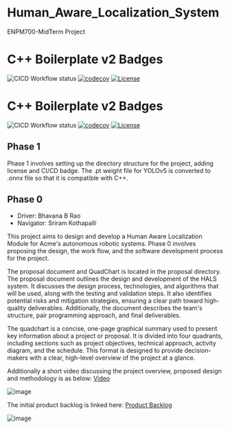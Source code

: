 
# Human_Aware_Localization_System
ENPM700-MidTerm Project
# C++ Boilerplate v2 Badges
![CICD Workflow status](https://github.com/bhavanarao3/Human_Aware_Localization_System/actions/workflows/run-unit-test-and-upload-codecov.yml/badge.svg) [![codecov](https://codecov.io/gh/bhavanarao3/Human_Aware_Localization_System/graph/badge.svg?token=8o7v3LGmTM)](https://codecov.io/gh/bhavanarao3/Human_Aware_Localization_System) [![License](https://img.shields.io/badge/license-MIT-blue.svg)](LICENSE)

# C++ Boilerplate v2 Badges
![CICD Workflow status](https://github.com/bhavanarao3/Human_Aware_Localization_System/actions/workflows/run-unit-test-and-upload-codecov.yml/badge.svg) [![codecov](https://codecov.io/gh/bhavanarao3/Human_Aware_Localization_System/graph/badge.svg?token=8o7v3LGmTM)](https://codecov.io/gh/bhavanarao3/Human_Aware_Localization_System) [![License](https://img.shields.io/badge/license-MIT-blue.svg)](LICENSE)


## Phase 1

Phase 1 involves setting up the directory structure for the project, adding license and CI/CD badge. The .pt weight file for YOLOv5 is converted to .onnx file so that it is compatible with C++. 

## Phase 0

- Driver: Bhavana B Rao
- Navigator: Sriram Kothapalli

This project aims to design and develop a Human Aware Localization Module for Acme's autonomous robotic systems. Phase 0 involves proposing the design, the work flow, and the software development process for the project.

The proposal document and QuadChart is located in the proposal directory. The proposal document outlines the design and development of the HALS system. It discusses the design process, technologies, and algorithms that will be used, along with the testing and validation steps. It also identifies potential risks and mitigation strategies, ensuring a clear path toward high-quality deliverables. Additionally, the document describes the team's structure, pair programming approach, and final deliverables.

The quadchart is a concise, one-page graphical summary used to present key information about a project or proposal. It is divided into four quadrants, including sections such as project objectives, technical approach, activity diagram, and the schedule. This format is designed to provide decision-makers with a clear, high-level overview of the project at a glance.

Additionally a short video discussing the project overview, proposed design and methodology is as below:
[Video](https://www.canva.com/design/DAGTmxytqVQ/002m6bJGIoaTDRKGFH7m0Q/view?utm_content=DAGTmxytqVQ&utm_campaign=share_your_design&utm_medium=link&utm_source=shareyourdesignpanel)

![image](https://github.com/user-attachments/assets/22ce6b5f-0727-4427-b450-d9db92c255a9)

The initial product backlog is linked here: [Product Backlog](https://docs.google.com/spreadsheets/d/1BkUKRTix_gpAeI8nEOIU-Vc7oSzQCU-JUhH3wqEv24I/edit?usp=sharing)

![image](https://github.com/user-attachments/assets/96eedb68-ad43-4447-aace-59f3ea199413)


